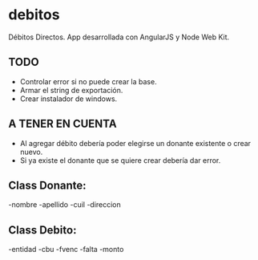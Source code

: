 # debitos
Débitos Directos. App desarrollada con AngularJS y Node Web Kit.


TODO
----
- Controlar error si no puede crear la base.
- Armar el string de exportación.
- Crear instalador de windows.


A TENER EN CUENTA
-----------------
- Al agregar débito debería poder elegirse un donante existente o crear nuevo.
- Si ya existe el donante que se quiere crear debería dar error.



Class Donante:
------------
  -nombre
  -apellido
  -cuil
  -direccion

Class Debito:
-------------
  -entidad
  -cbu
  -fvenc
  -falta
  -monto
